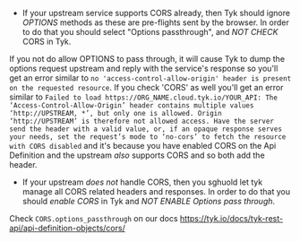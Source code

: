 - If your upstream service supports CORS already, then Tyk should ignore *OPTIONS* methods as these are pre-flights sent by the browser. In order to do that you should select "Options passthrough", and *NOT CHECK* CORS in Tyk. 

If you not do allow OPTIONS to pass through, it will cause Tyk to dump the options request upstream and reply with the service's response so you'll get an error similar to `no 'access-control-allow-origin' header is present on the requested resource`. 
If you check 'CORS' as well you'll get an error similar to 
  `Failed to load https://ORG_NAME.cloud.tyk.io/YOUR_API: The ‘Access-Control-Allow-Origin’ header contains multiple values   ‘http://UPSTREAM, *’, but only one is allowed. Origin ‘http://UPSTREAM’ is therefore not allowed access. Have the server send the header with a valid value, or, if an opaque response serves your needs, set the request’s mode to ‘no-cors’ to fetch the resource with CORS disabled` 
and it's  because you have enabled CORS on the Api Definition and the upstream *also* supports CORS and so both add the header.

- If your upstream *does not* handle CORS, then you sghuold let tyk manage all CORS related headers and responses. In order to do that you should *enable CORS* in Tyk and *NOT ENABLE Options pass through*.



Check `CORS.options_passthrough` on our docs https://tyk.io/docs/tyk-rest-api/api-definition-objects/cors/




  
